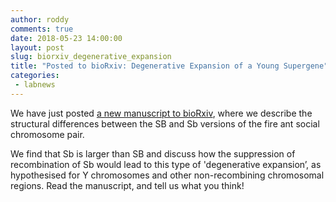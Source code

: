 ```yaml
---
author: roddy
comments: true
date: 2018-05-23 14:00:00
layout: post
slug: biorxiv_degenerative_expansion
title: "Posted to bioRxiv: Degenerative Expansion of a Young Supergene"
categories:
 - labnews
---
```


We have just posted [a new manuscript to bioRxiv](https://www.biorxiv.org/content/early/2018/05/20/326645), where we describe the structural differences between the SB and Sb versions of the fire ant social chromosome pair.

We find that Sb is larger than SB and discuss how the suppression of recombination of Sb would lead to this type of 'degenerative expansion’, as hypothesised for Y chromosomes and other non-recombining chromosomal regions. Read the manuscript, and tell us what you think!
